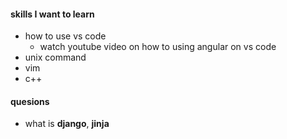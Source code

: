 #### skills I want to learn

- how to use vs code
  - watch youtube video on how to using angular on vs code
- unix command
- vim
- c++



#### quesions

- what is **django**, **jinja**